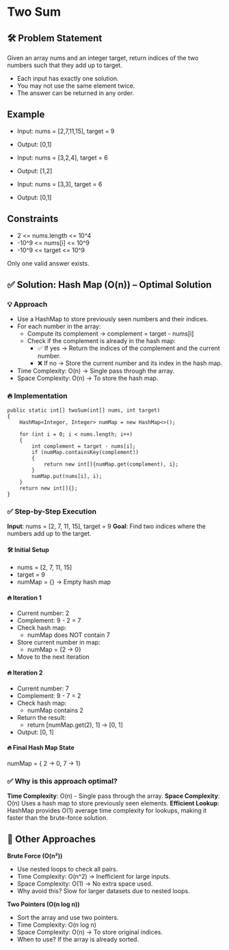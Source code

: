 # Two Sum 

## 🛠️ Problem Statement
Given an array nums and an integer target, return indices of the two numbers such that they add up to target.

- Each input has exactly one solution.
- You may not use the same element twice.
- The answer can be returned in any order.

## Example  

- Input: nums = [2,7,11,15], target = 9
- Output: [0,1]

- Input: nums = [3,2,4], target = 6
- Output: [1,2]

- Input: nums = [3,3], target = 6
- Output: [0,1]

## Constraints

- 2 <= nums.length <= 10^4
- -10^9 <= nums[i] <= 10^9
- -10^9 <= target <= 10^9

Only one valid answer exists.

## ✅ Solution: Hash Map (O(n)) – Optimal Solution

### 💡 Approach

- Use a HashMap to store previously seen numbers and their indices.
- For each number in the array:
    - Compute its complement → complement = target - nums[i]
    - Check if the complement is already in the hash map:
        - ✅ If yes → Return the indices of the complement and the current number.
        - ❌ If no → Store the current number and its index in the hash map.
- Time Complexity: O(n) → Single pass through the array.
- Space Complexity: O(n) → To store the hash map.

### 🔥 Implementation

```
public static int[] twoSum(int[] nums, int target)
{
    HashMap<Integer, Integer> numMap = new HashMap<>();

    for (int i = 0; i < nums.length; i++)
    {
        int complement = target - nums[i];
        if (numMap.containsKey(complement))
        {
            return new int[]{numMap.get(complement), i};
        }
        numMap.put(nums[i], i);
    }
    return new int[]{};
}
```

### ✅ Step-by-Step Execution
**Input**: nums = [2, 7, 11, 15], target = 9
**Goal**: Find two indices where the numbers add up to the target.

#### 🛠️ Initial Setup
- nums = [2, 7, 11, 15]
- target = 9
- numMap = {} → Empty hash map

#### 🔥 Iteration 1
- Current number: 2
- Complement: 9 - 2 = 7
- Check hash map:
    - numMap does NOT contain 7
- Store current number in map:
    - numMap = {2 → 0}
- Move to the next iteration

#### 🔥 Iteration 2
- Current number: 7
- Complement: 9 - 7 = 2
- Check hash map:
    - numMap contains 2
- Return the result:
    - return [numMap.get(2), 1] → [0, 1]
- Output: [0, 1]

#### 🔥 Final Hash Map State
numMap = { 2 → 0, 7 → 1}

### ✅ Why is this approach optimal?

**Time Complexity**: O(n) - Single pass through the array.
**Space Complexity**: O(n) Uses a hash map to store previously seen elements.
**Efficient Lookup**: HashMap provides O(1) average time complexity for lookups, making it faster than the brute-force solution.

## 🚦 Other Approaches

**Brute Force (O(n²))**
- Use nested loops to check all pairs.
- Time Complexity: O(n^2) → Inefficient for large inputs.
- Space Complexity: O(1) → No extra space used.
- Why avoid this? Slow for larger datasets due to nested loops.

**Two Pointers (O(n log n))**
- Sort the array and use two pointers.
- Time Complexity: O(n log n)
- Space Complexity: O(n) → To store original indices.
- When to use? If the array is already sorted.

